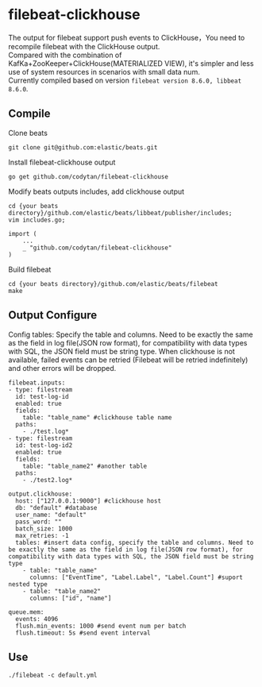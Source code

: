 # filebeat-clickhouse
The output for filebeat support push events to ClickHouse，You need to recompile filebeat with the ClickHouse output.  
Compared with the combination of KafKa+ZooKeeper+ClickHouse(MATERIALIZED VIEW), it's simpler and less use of system resources in scenarios with small data num.  
Currently compiled based on version `filebeat version 8.6.0, libbeat 8.6.0`.  

## Compile 
Clone beats
```
git clone git@github.com:elastic/beats.git
```
Install filebeat-clickhouse output
```
go get github.com/codytan/filebeat-clickhouse
```
Modify beats outputs includes, add clickhouse output
```
cd {your beats directory}/github.com/elastic/beats/libbeat/publisher/includes;
vim includes.go;

import (
	...
	_ "github.com/codytan/filebeat-clickhouse"
)
```

Build filebeat
```
cd {your beats directory}/github.com/elastic/beats/filebeat
make
```
   
## Output Configure
Config tables: Specify the table and columns. Need to be exactly the same as the field in log file(JSON row format), for compatibility with data types with SQL, the JSON field must be string type.
When clickhouse is not available, failed events can be retried (Filebeat will be retried indefinitely) and other errors will be dropped.

```
filebeat.inputs:
- type: filestream
  id: test-log-id
  enabled: true
  fields: 
    table: "table_name" #clickhouse table name
  paths:
    - ./test.log*
- type: filestream
  id: test-log-id2
  enabled: true
  fields: 
    table: "table_name2" #another table 
  paths:
    - ./test2.log*

output.clickhouse:
  host: ["127.0.0.1:9000"] #clickhouse host
  db: "default" #database
  user_name: "default" 
  pass_word: ""
  batch_size: 1000
  max_retries: -1
  tables: #insert data config, specify the table and columns. Need to be exactly the same as the field in log file(JSON row format), for compatibility with data types with SQL, the JSON field must be string type
    - table: "table_name"
      columns: ["EventTime", "Label.Label", "Label.Count"] #suport nested type
    - table: "table_name2"
      columns: ["id", "name"]

queue.mem:
  events: 4096
  flush.min_events: 1000 #send event num per batch
  flush.timeout: 5s #send event interval
```

## Use
```
./filebeat -c default.yml
```
